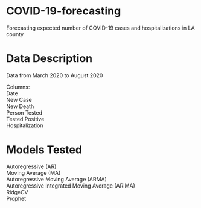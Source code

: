 # COVID-19-forecasting
Forecasting expected number of COVID-19 cases and hospitalizations in LA county

# Data Description
Data from March 2020 to August 2020  
  
Columns:  
  Date  
  New Case  
  New Death  
  Person Tested  
  Tested Positive  
  Hospitalization  
  
# Models Tested
  Autoregressive (AR)  
  Moving Average (MA)  
  Autoregressive Moving Average (ARMA)  
  Autoregressive Integrated Moving Average (ARIMA)  
  RidgeCV  
  Prophet  
